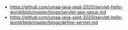 * https://github.com/umaa-java-sept-2020/servlet-hello-world/blob/master/blogs/servlet-app-setup.md
* https://github.com/umaa-java-sept-2020/servlet-hello-world/blob/master/blogs/define-servlet.md
